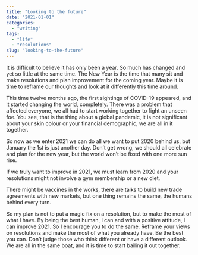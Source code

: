 ```yaml
---
title: "Looking to the future"
date: "2021-01-01"
categories:
  - "writing"
tags:
  - "life"
  - "resolutions"
slug: "looking-to-the-future"
---
```


It is difficult to believe it has only been a year. So much has changed and yet so little at the same time. The New Year is the time that many sit and make resolutions and plan improvement for the coming year. Maybe it is time to reframe our thoughts and look at it differently this time around.

This time twelve months ago, the first sightings of COVID-19 appeared, and it started changing the world, completely. There was a problem that affected everyone, we all had to start working together to fight an unseen foe. You see, that is the thing about a global pandemic, it is not significant about your skin colour or your financial demographic, we are all in it together.

So now as we enter 2021 we can do all we want to put 2020 behind us, but January the 1st is just another day. Don’t get wrong, we should all celebrate and plan for the new year, but the world won’t be fixed with one more sun rise.

If we truly want to improve in 2021, we must learn from 2020 and your resolutions might not involve a gym membership or a new diet.

There might be vaccines in the works, there are talks to build new trade agreements with new markets, but one thing remains the same, the humans behind every turn.

So my plan is not to put a magic fix on a resolution, but to make the most of what I have. By being the best human, I can and with a positive attitude, I can improve 2021. So I encourage you to do the same. Reframe your views on resolutions and make the most of what you already have. Be the best you can. Don’t judge those who think different or have a different outlook. We are all in the same boat, and it is time to start bailing it out together.
